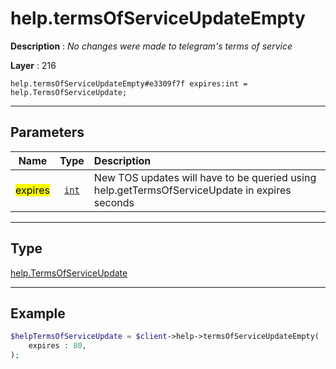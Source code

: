 # help.termsOfServiceUpdateEmpty

**Description** : *No changes were made to telegram&#039;s terms of service*

**Layer** : 216

```tl
help.termsOfServiceUpdateEmpty#e3309f7f expires:int = help.TermsOfServiceUpdate;
```

---

## Parameters

| Name | Type | Description |
| :---: | :---: | :--- |
| <mark>expires</mark> | [`int`](type/int) | New TOS updates will have to be queried using help.getTermsOfServiceUpdate in expires seconds |

---

## Type

[help.TermsOfServiceUpdate](type/help.TermsOfServiceUpdate)

---

## Example

```php
$helpTermsOfServiceUpdate = $client->help->termsOfServiceUpdateEmpty(
	expires : 80,
);
```